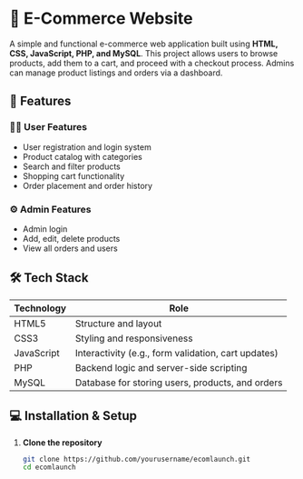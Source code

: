 # 🛒 E-Commerce Website

A simple and functional e-commerce web application built using **HTML, CSS, JavaScript, PHP, and MySQL**. This project allows users to browse products, add them to a cart, and proceed with a checkout process. Admins can manage product listings and orders via a dashboard.

## 📌 Features

### 🧑‍💻 User Features
- User registration and login system
- Product catalog with categories
- Search and filter products
- Shopping cart functionality
- Order placement and order history

### ⚙️ Admin Features
- Admin login
- Add, edit, delete products
- View all orders and users

## 🛠️ Tech Stack

| Technology | Role |
|------------|------|
| HTML5      | Structure and layout |
| CSS3       | Styling and responsiveness |
| JavaScript | Interactivity (e.g., form validation, cart updates) |
| PHP        | Backend logic and server-side scripting |
| MySQL      | Database for storing users, products, and orders |

## 💻 Installation & Setup

1. **Clone the repository**
   ```bash
   git clone https://github.com/yourusername/ecomlaunch.git
   cd ecomlaunch


